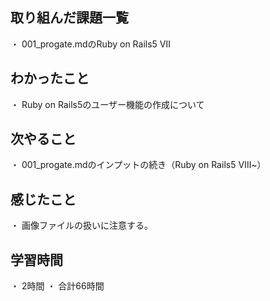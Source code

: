 ## 取り組んだ課題一覧
・ 001_progate.mdのRuby on Rails5 Ⅶ
## わかったこと
・ Ruby on Rails5のユーザー機能の作成について
## 次やること
・ 001_progate.mdのインプットの続き（Ruby on Rails5 Ⅷ~）
## 感じたこと
・ 画像ファイルの扱いに注意する。
## 学習時間
・ 2時間
・ 合計66時間
